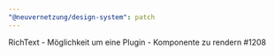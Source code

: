 ```yaml
---
"@neuvernetzung/design-system": patch
---
```


RichText - Möglichkeit um eine Plugin - Komponente zu rendern #1208

